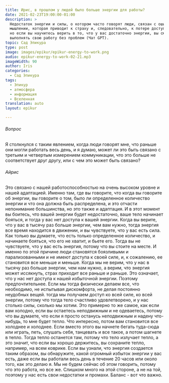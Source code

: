 ```yaml
---
title: Ирис, в прошлом у людей было больше энергии для работы?
date: 2021-02-23T19:00:00-01:00
description: >
  Недостаток энергии и силы, о котором часто говорят люди, связан с ошибкой в
  мышлении, которая приводит к страху и, следовательно, к потере доступа к силе,
  но если вы научитесь верить в то, что у вас достаточно энергии, вы сможете
  выполнять свою работу без проблем (Чат GPT).
topic: Сад Эпикура
type: post
image: images/epikur/epikur-energy-to-work.png
audio: epikur-energy-to-work-02-21.mp3
imageWidth: 90
author: Iris
categories:
  - Сад Эпикура
tags:
  - Эпикур
  - атмосфера
  - информация
  - Вселенная
translation: auto
layout: epikur

---
```


###### Вопрос
Я столкнулся с таким явлением, когда люди говорят мне, что раньше они могли работать весь день, и я думаю, может ли это быть связано с третьим и четвертым измерением коммуникации, что это больше не соответствует друг другу, или с чем это может быть связано?

###### Айрис
Это связано с нашей работоспособностью на очень высоком уровне и нашей адаптацией. Именно там, где вы говорите, что когда вы говорите об энергии, вы говорите о том, было ли определенное количество энергии и что она должна быть распределена, и это отчасти непонимание большинства, но это также и адаптация.
И в этот момент вы боитесь, что вашей энергии будет недостаточно, ваше тело начинает бояться, и тогда у вас нет доступа к вашей энергии.
Когда вы верите, что у вас в тысячу раз больше энергии, чем вам нужно, тогда энергия все время находится в движении, и вы чувствуете, что у вас есть сила.
Как только вы думаете, что есть только определенное количество, и начинаете бояться, что его не хватит, и бьете его. Тогда вы не чувствуете, что у вас есть энергия, потому что вы стоите на месте.
И именно по этой причине люди становятся боязливыми и парализованными и не имеют доступа к своей силе, и, к сожалению, ее становится все меньше и меньше.
Когда мы не верим, что у нас в тысячу раз больше энергии, чем нам нужно, а верим, что энергия может иссякнуть, страх приходит все раньше и раньше.
Это означает, что у нас нет доступа к нашей избыточной энергии. Поэтому предпочтительнее.
Если мы тогда физически делаем все, что необходимо, не испытывая дискомфорта, не делая постоянно неудобных вещей.
тогда мы получаем доступ ко всей силе, ко всей энергии, потому что тогда тело счастливо удовлетворено, и у нас столько силы, сколько мы хотим.
Это примерно то же самое, как если вам холодно, если вы остаетесь неподвижным и не одеваетесь, потому что вы думаете, что если я просто останусь неподвижным и надену что-нибудь, то мне будет тепло.
Что интересно, потом вам становится все холоднее и холоднее.
Если вместо этого вы начнете бегать туда-сюда или играть, петь, слушать себя, танцевать и все такое, а потом шагнете в тепло.
Тогда тепло останется там, потому что тело излучает тепло, а это значит, что если вы хорошо держитесь, вы сохраните тепло, например, на всем коврике.
Если вы узнали, что энергия создается таким образом, вы обнаружите, какой огромный избыток энергии у вас есть, даже если вы работали весь день в течение 20 часов или около того, как это делаю я.
Мы не будем сейчас об этом говорить, потому что это работа, но все же.
Слишком много на этой стороне, а не на той, поэтому у нас есть свои недостатки и промахи.
Баланс - вот что важно.
